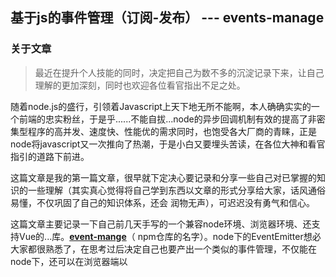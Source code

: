 ## 基于js的事件管理（订阅-发布） --- events-manage

### 关于文章

> 最近在提升个人技能的同时，决定把自己为数不多的沉淀记录下来，让自己理解的更加深刻，同时也欢迎各位看官指出不足之处。

随着node.js的盛行，引领着Javascript上天下地无所不能啊，本人确确实实的一个前端的忠实粉丝，于是乎......不能自拔...node的异步回调机制有效的提高了非密集型程序的高并发、速度快、性能优的需求同时，也饱受各大厂商的青睐，正是node将javascript又一次推向了热潮，于是小白又要埋头苦读，在各位大神和看官指引的道路下前进。

这篇文章是我的第一篇文章，很早就下定决心要记录和分享一些自己对已掌握的知识的一些理解（其实真心觉得将自己学到东西以文章的形式分享给大家，话风通俗易懂，不仅巩固了自己的知识体系，还会 润物无声），可迟迟没有勇气和信心。

这篇文章主要记录一下自己前几天手写的一个兼容node环境、浏览器环境、还支持Vue的...库。**[event-mange](https://www.github.com/liuchengying/js-Events)**（ npm仓库的名字）。node下的EventEmitter想必大家都很熟悉了，在思考过后决定自己也要产出一个类似的事件管理，不仅能在node下，还可以在浏览器端以 <script> 的方式引入使用，还有CMD、AMD下...于是，本小白开始动工了。

### 关于事件

> 在我们使用javascript开发时，我们会经常用到很多事件，如点击、键盘、鼠标等等，这些物理性的事件。而我们今天所说的我称之为事件的，是另一种形式的事件，订阅---发布，又叫做观察者模式，他定义了一对多的依赖关系，当一个对象状态发生改变时，所有依赖于它的对象都会收到通知，而在javascript中，一般习惯性的用事件模型来替代发布---订阅模式。

列举一个生活中的例子来帮助大家理解这一种模式。炎热的夏天，妈妈烧好了饭盛上桌，冒着热气，这时妈妈喊小明吃饭（小明在旁边的屋子里饿着肚子大吉大利晚上吃鸡...），小明出来一看，跟妈妈说，等一会 ‘饭凉了’ 再叫我，太烫了...十分钟后...妈妈喊你 ‘饭凉了’，快来吃饭，而这时小明听到了妈妈的喊话说 ‘饭凉了’，便快速的出来吃完了。这个例子，就是以上介绍的订阅---发布模式。例子中的小明就是订阅者（订阅的是 ‘饭凉了’），而妈妈则是发布者（将信号 ‘饭凉了’ 发布出去）。

使用订阅---发布模式的有着显而易见的优点：订阅者不用每时每刻都询问发布者饭是否凉了，在合适的事件点，发布者会通知这些订阅者，告诉他们饭凉了，他们可以过来吃了。这样就不用把小明和妈妈强耦合在一起，当小明的弟弟妹妹都想在饭凉了在吃饭，只需告诉妈妈一声。就像每个看官肯定都接触过的一种订阅---发布：DOM事件的绑定

``` javascript
document.body.addEventListener('click', function (e) {
     console.log('我执行了...')
}, false)
```

#### 回归正题：

> ##### ****[event-mange](https://www.github.com/liuchengying/js-Events)**  通过订阅-发布模式实现的**

### 一步一步的实现
**[event-mange](https://www.github.com/liuchengying/js-Events)** 模块的主要**方法**：

* on：订阅者，添加事件
* emit：发布者， 出发事件
* once： 订阅者，添加只能监听一次之后就失效的事件
* removeListener：删除单个订阅（事件）
* removeAllListener： 删除单个事件类型的订阅或删除全部订阅
* getListenerCount：获得订阅者的数量
  
**[event-mange](https://www.github.com/liuchengying/js-Events)** 模块的主要**属性**：
* MaxEventListNum: 设置单个事件最多订阅者数量（默认为10）

---------
##### 基本骨架

首先，我们希望通过 event.on , event.emit 来订阅和发布，通过构造函数来创建一个event实例，而on，emit分别为这个实例的两个方法, 同样的，以上列出的所有主要方法，都是event的对象的原型方法。
``` javascript
function events () {};

// 列举去我们想要实现的event对象的方法

event.prototype.on = function () {};

event.prototype.emit = function () {};

event.prototype.once = function () {};

event.prototype.removeListener = function () {};

event.prototype.removeAllListener = function () {};

event.prototype.getListenerCount = function () {};
```
似乎丢了什么，没错，是event对象我们上面列出来的MaxEventListNum属性，我们给他补上
``` javascript
function event () {
    //因为MaxEventListNum属性是可以让开发者设置的
    //所以在没有set的时候，我们将其设置为 undefind
    this.MaxEventListNum = this.MaxEventListNum || undefined;

    //如果没有设置set，我们不能让监听数量无限大
    //这样有可能会造成内存溢出
    //所以我们将默认数量设置为10（当然，设置成别的数量也是可以的）
    this.defaultMaxEventListNum = 10;
}

```
到这里，基本上我们想实现的时间管理模块属性和方法的初态也就差不多了，也就是说，骨架出来了，我们就需要填饱他的代码逻辑，让他变的有血有肉（看似像个生命...）

值得思考的是，骨架我们构建完了，我们要做的是一个订阅--发布模式，我们应该怎么去记住众多的订阅事件呢？ 首先，对于一个订阅，我们需要有一个订阅的类型，也就是topic，针对此topic我们要把所有的订阅此topic的事件都放在一起，对，可以选择Array，初步的构造

``` javascript
event_list: {
    topic1: [fn1, fn2, fn3 ...]
    ...
}
```

那么接下来我们将存放我们事件的event_list放入代码中完善,作为event的属性

``` javascript
function event () {
    // 这里我们做一个简单的判断，以免一些意外的错误出现
    if(!this.event_list) {
        this.event_list = {};
    }

    this.MaxEventListNum = this.MaxEventListNum || undefined;
    this.defaultMaxEventListNum = 10;
}
```
----------
##### on 方法实现

``` javascript
event.prototype.on = function () {};
```
通过分析得出on方法首先应该接收一个订阅的topic，其次是一个当此topic响应后触发的callback方法

``` javascript
event.prototype.on = function (eventName, content) {};
```
eventName作为事件类型，将其作为event_list的一个属性，所有的事件类型为eventName的监听都push到eventName这个数组里面。
``` javascript
event.prototype.on = function (eventName, content) {
    ...
    var _event, ctx;
    _event = this.event_list;
    // 再次判断event_list是否存在，不存在则重新赋值
    if (!_event) {
      _event = this.event_list = {};
    } else {
      // 获取当前eventName的监听
      ctx = this.event_list[eventName];
    }
    // 判断是否有此监听类型
    // 如果不存在，则表示此事件第一次被监听
    // 将回调函数 content 直接赋值
    if (!ctx) {
      ctx = this.event_list[eventName] = content;
      // 改变订阅者数量
      ctx.ListenerCount = 1;
    } else if (isFunction(ctx)) {
      // 判断此属性是否为函数（是函数则表示已经有且只有一个订阅者）
      // 将此eventName类型由函数转变为数组
      ctx = this.event_list[eventName] = [ctx, content];
      // 此时订阅者数量变为数组长度
      ctx.ListenerCount = ctx.length;
    } else if (isArray(ctx)) {
      // 判断是否为数组，如果是数组则直接push
      ctx.push(content);
      ctx.ListenerCount = ctx.length;
    }
    ...
};
```

##### once 方法实现
``` javascript
event.prototype.once = function () {};
```
once方法对已订阅事件只执行一次，需执行完后立即在event_list中相应的订阅类型属性中删除该订阅的回调函数，其存储过程与on方法几乎一致，同样需要一个订阅类型的topic，以及一个响应事件的回调 content
``` javascript
event.prototype.once = function (eventName, content) {};
```
在执行完本次事件回调后立即取消注册此订阅，而如果此时同一类型的事件注册了多个监听回调，我们无法准确的删除当前once方法所注册的监听回调，所以通常我们采用的遍历事件监听队列，找到相应的监听回调然后将其删除是行不通的。还好，伟大的javascript语言为我们提供了一个强大的闭包特性，通过闭包的方式来装饰content，包装成一个全新的函数。
``` javascript
events.prototype.once = function (event, content) {
    ...
    // once和on的存储事件回调机制相同
    // dealOnce 函数 包装函数
    this.on(event, dealOnce(this, event, content));
    ...
  }

// 包装函数
function dealOnce(target, type, content) {
    var flag = false;
    // 通过闭包特性（会将函数外部引用保存在作用域中）
    function packageFun() {
      // 当此监听回调被调用时，会先删除此回调方法
      this.removeListener(type, packageFun);
      if (!flag) {
        flag = true;
        // 因为闭包，所以原监听回调还会保留，所以还会执行
        content.apply(target, arguments);
      }
      packageFun.content = content;
    }
    return packageFun;
  }
```
once的实现其实将我们自己传递的回调函数做了二次封装，再绑定上封装后的函数，封装的函数首先执行了removeListener()移除了回调函数与事件的绑定，然后才执行的回调函数

##### emit 方法实现
``` javascript
event.prototype.emit = function () {};
```
emit方法用来发布事件，驱动执行相应的事件监听队列中的监听回调，故我们需要一个事件type的topic
``` javascript
event.prototype.emit = function (eventName[,message][,message1][,...]) {};
```

当然，发布事件是，也可以像该事件监听者传递参数,数量不限，则会依次传递给所有的监听回调

``` javascript
event.prototype.emit = function (eventName[,message]) {
    var _event, ctx;
    //除第一个参数eventNmae外，其他参数保存在一个数组里
    var args = Array.prototype.slice.call(arguments, 1);
    _event = this.event_list;
    // 检测存储事件队列是否存在
    if (_event) {
      // 如果存在，得到此监听类型
      ctx = this.event_list[eventName];
    }
    // 检测此监听类型的事件队列
    // 不存在则直接返回
    if (!ctx) {
      return false;
    } else if (isFunction(ctx)) {
      // 是番薯则直接执行，并将所有参数传递给此函数（回调函数）
      ctx.apply(this, args);
    } else if (isArray(ctx)) {
      // 是数组则遍历调用
      for (var i = 0; i < ctx.length; i++) {
        ctx[i].apply(this, args);
      }
    }
};
```

emit从理解程度上来说应该是更容易一些，只是从存储事件的对象中找到相应类型的监听事件队列，然后执行队列中的每一个回调

##### removeListener 方法实现
``` javascript
event.prototype.removeListener = function () {};
```
删除某种监听类型的某一个监听回调，显然，我们仍然需要一个事件type，以及一个监听回调，当事件对列中的回调与该回调相同时，则移除
``` javascript
event.prototype.removeListener = function (eventName, content) {};
```
需要注意的是，如果我们确实存在要移除某个监听事件的回调，在on方法时一定不要使用匿名函数作为回调，这样会导致在removeListener是无法移除，因为在javascript中匿名函数是不相等的。
``` javascript
// 如果需要移除

// 错误
event.on('eatting', function (msg) {

});

// 正确
event.on('eatting', cb);
// 回调
function cb (msg) {
    ...
}
```
``` javascript
event.prototype.removeListener = function (eventName, content) {
    var _event, ctx, index = 0;
    _event = this.event_list;
    if (!_event) {
      return this;
    } else {
      ctx = this.event_list[eventName];
    }
    if (!ctx) {
      return this;
    }
    // 如果是函数  直接delete
    if (isFunction(ctx)) {
      if (ctx === content) {
        delete _event[eventName];
      }
    } else if (isArray(ctx)) {
      // 如果是数组 遍历
      for (var i = 0; i < ctx.length; i++) {
        if (ctx[i] === content) {
          // 监听回调相等
          // 从该监听回调的index开始，后面的回调依次覆盖掉前面的回调
          // 将最后的回调删除
          // 等价于直接将满足条件的监听回调删除
          this.event_list[eventName].splice(i - index, 1);
          ctx.ListenerCount = ctx.length;
          if (this.event_list[eventName].length === 0) {
            delete this.event_list[eventName]
          }
          index++;
        }
      }
    }
};

```
##### removeAllListener 方法实现
``` javascript
event.prototype.removeAllListener = function () {};
```
此方法有两个用途，即实现当有参数事件类型eventName时，则删除该类型的所有监听（清空此事件的监听回调队列），当没有参数时，则将所有类型的事件监听对垒全部移除，还是比较好理解的直接上代码
``` javascript
event.prototype.removeAllListener = function ([,eventName]) {
    var _event, ctx;
    _event = this.event_list;
    if (!_event) {
      return this;
    }
    ctx = this.event_list[eventName];
    // 判断是否有参数
    if (arguments.length === 0 && (!eventName)) {
      // 无参数
      // 将key 转成 数组  并遍历
      // 依次删除所有的类型监听
      var keys = Object.keys(this.event_list);
      for (var i = 0, key; i < keys.length; i++) {
        key = keys[i];
        delete this.event_list[key];
      }
    }
    // 有参数 直接移除
    if (ctx || isFunction(ctx) || isArray(ctx)) {
      delete this.event_list[eventName];
    } else {
      return this;
    }
};
```
其主要实现思路大致如上所述，貌似还漏了一些什么，哦，是对于是否超过舰艇数量的最大限制的处理
在on方法中
``` javascript
...
// 检测回调队列是否有maxed属性以及是否为false
if (!ctx.maxed) {
      //只有在是数组的情况下才会做比较
      if (isArray(ctx)) {
        var len = ctx.length;
        if (len > (this.MaxEventListNum ? this.MaxEventListNum : this.defaultMaxEventListNum)) { 
        // 当超过最大限制，则会发除警告
          ctx.maxed = true;
          console.warn('events.MaxEventListNum || [ MaxEventListNum ] :The number of subscriptions exceeds the maximum, and if you do not set it, the default value is 10');
        } else {
          ctx.maxed = false;
        }
      }
    }

...
```
-------------

现在Vue可谓是红的发紫，没关系，events-manage也可以在Vue中挂在到全局使用哦

``` javascript
events.prototype.install = function (Vue, Option) {
    Vue.prototype.$ev = this;
  }
```
不用多解释了吧，想必看官都明白应该怎么使用了吧(在Vue中)

##### 关于本库更具体更详细的使用文档，[赶紧戳这里](https://www.github.com/liuchengying/js-Events)

码字不易啊，如果觉得对您有一些帮助，还请给一个大大的赞👍哈哈

（...已是凌晨...）

